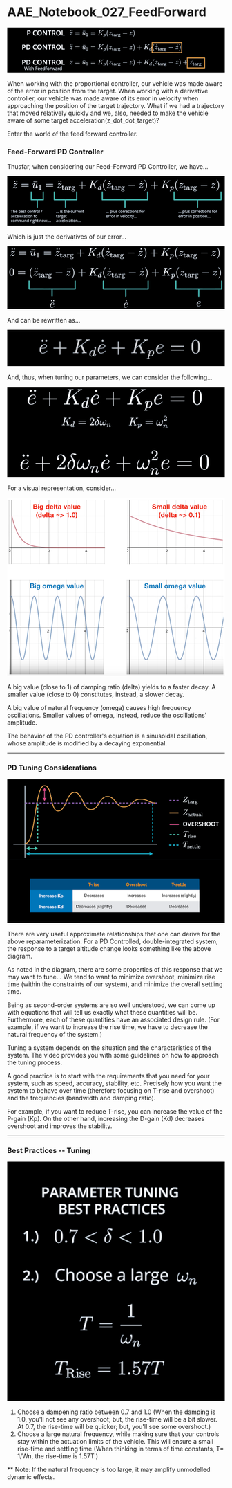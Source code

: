 # AAE_Notebook_027_FeedForward
![Controller Math](/images/controller_math.png)

When working with the proportional controller, our vehicle was made aware of the error in position from the target. When working with a derivative controller, our vehicle was made aware of its error in velocity when approaching the position of the target trajectory. What if we had a trajectory that moved relatively quickly and we, also, needed to make the vehicle aware of some target acceleration(z_dot_dot_target)?

Enter the world of the feed forward controller.


### Feed-Forward PD Controller

Thusfar, when considering our Feed-Forward PD Controller, we have...

![FF PD Controller](/images/ff_control.png)

Which is just the derivatives of our error...

![Error Derivatives](/images/error_derivatives.png)

And can be rewritten as...

![Rewritten Equation](/images/rewritten_equation.png)

And, thus, when tuning our parameters, we can consider the following...

![Controller Tuning](/images/controller_tuning.png)

For a visual representation, consider...

![Visual](/images/visual_representation.png)

A big value (close to 1) of damping ratio (delta) yields to a faster decay. A smaller value (close to 0) constitutes, instead, a slower decay.

A big value of natural frequency (omega) causes high frequency oscillations. Smaller values of omega, instead, reduce the oscillations' amplitude.

The behavior of the PD controller's equation is a sinusoidal oscillation, whose amplitude is modified by a decaying exponential.

***   ***   ***   ***   ***   ***   ***   ***   ***

### PD Tuning Considerations

![PD Tuning Considerations](/images/pd_considerations.png)

There are very useful approximate relationships that one can derive for the above reparameterization. For a PD Controlled, double-integrated system, the response to a target altitude change looks something like the above diagram. 

As noted in the diagram, there are some properties of this response that we may want to tune... We tend to want to minimize overshoot, minimize rise time (within the constraints of our system), and minimize the overall settling time.

Being as second-order systems are so well understood, we can come up with equations that will tell us exactly what these quantities will be. Furthermore, each of these quantities have an associated design rule. (For example, if we want to increase the rise time, we have to decrease the natural frequency of the system.)

Tuning a system depends on the situation and the characteristics of the system. The video provides you with some guidelines on how to approach the tuning process.

A good practice is to start with the requirements that you need for your system, such as speed, accuracy, stability, etc. Precisely how you want the system to behave over time (therefore focusing on T-rise and overshoot) and the frequencies (bandwidth and damping ratio).

For example, if you want to reduce T-rise, you can increase the value of the P-gain (Kp). On the other hand, increasing the D-gain (Kd) decreases overshoot and improves the stability.

***   ***   ***   ***   ***   ***   ***   ***   ***

### Best Practices -- Tuning

![Best Practices](/images/best_practices.png)

  1. Choose a dampening ratio between 0.7 and 1.0 (When the damping is 1.0, you'll not see any overshoot; but, the rise-time will be a bit slower. At 0.7, the rise-time will be quicker; but, you'll see some overshoot.)
  2. Choose a large natural frequency, while making sure that your controls stay within the actuation limits of the vehicle. This will ensure a small rise-time and settling time.(When thinking in terms of time constants, T= 1/Wn, the rise-time is 1.57T.)

** Note: If the natural frequency is too large, it may amplify unmodelled dynamic effects.
